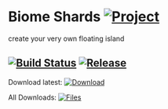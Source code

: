 # Biome Shards [![Project](http://cf.way2muchnoise.eu/full_308794_downloads.svg)](https://minecraft.curseforge.com/projects/308794)
create your very own floating island

[![Build Status](https://travis-ci.com/GlassPane/Biome-Shards.svg?branch=master)](https://travis-ci.com/GlassPane/Biome-Shards) [![Release](https://jitpack.io/v/GlassPane/Biome-Shards.svg)](https://jitpack.io/#GlassPane/Biome-Shards)
---

Download latest:
[![Download](https://curse.nikky.moe/api/img/308794?logo)](https://curse.nikky.moe/api/url/308794)

All Downloads:
[![Files](https://curse.nikky.moe/api/img/308794/files?logo)](https://minecraft.curseforge.com/projects/308794/files)
